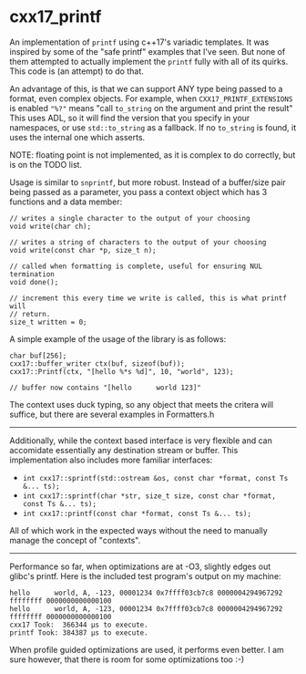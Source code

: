 # cxx17_printf

An implementation of `printf` using c++17's variadic templates. It was inspired 
by some of the "safe printf" examples that I've seen. But none of them attempted
to actually implement the `printf` fully with all of its quirks. This code is 
(an attempt) to do that.

An advantage of this, is that we can support ANY type being passed to a format, 
even complex objects. For example, when `CXX17_PRINTF_EXTENSIONS` is enabled
`"%?"` means "call `to_string` on the argument and print the result" This uses
ADL, so it will find the version that you specify in your namespaces, or use 
`std::to_string` as a fallback. If no `to_string` is found, it uses the internal
one which asserts.

NOTE: floating point is not implemented, as it is complex to do correctly, but 
      is on the TODO list.
	  
Usage is similar to `snprintf`, but more robust. Instead of a buffer/size pair
being passed as a parameter, you pass a context object which has 3 functions
and a data member:

	// writes a single character to the output of your choosing
	void write(char ch);
	
	// writes a string of characters to the output of your choosing
	void write(const char *p, size_t n);
	
	// called when formatting is complete, useful for ensuring NUL termination
	void done();
	
	// increment this every time we write is called, this is what printf will
	// return.
	size_t written = 0;
	
	
A simple example of the usage of the library is as follows:

	char buf[256];
	cxx17::buffer_writer ctx(buf, sizeof(buf));
	cxx17::Printf(ctx, "[hello %*s %d]", 10, "world", 123);
	
	// buffer now contains "[hello      world 123]"
	
The context uses duck typing, so any object that meets the critera will suffice,
but there are several examples in Formatters.h

--------

Additionally, while the context based interface is very flexible and can 
accomidate essentially any destination stream or buffer. This implementation
also includes more familiar interfaces:

* `int cxx17::sprintf(std::ostream &os, const char *format, const Ts &... ts);`
* `int cxx17::sprintf(char *str, size_t size, const char *format, const Ts &... ts);`
* `int cxx17::printf(const char *format, const Ts &... ts);`

All of which work in the expected ways without the need to manually manage the 
concept of "contexts".


--------

Performance so far, when optimizations are at -O3, slightly edges out glibc's 
printf. Here is the included test program's output on my machine:

	hello      world, A, -123, 00001234 0x7ffff03cb7c8 0000004294967292 ffffffff 0000000000000100
	hello      world, A, -123, 00001234 0x7ffff03cb7c8 0000004294967292 ffffffff 0000000000000100
	cxx17 Took:  366344 µs to execute.
	printf Took: 384387 µs to execute.


When profile guided optimizations are used, it performs even better. I am sure 
however, that there is room for some optimizations too :-)
